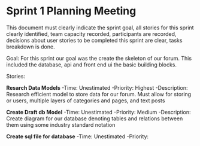 # Sprint 1 Planning Meeting

This document must clearly indicate the sprint goal, all
stories for this sprint clearly identified, team capacity recorded, participants are recorded, decisions
about user stories to be completed this sprint are clear, tasks breakdown is done.

Goal: For this sprint our goal was the create the skeleton of our forum. This included the database, api and front end ui the basic building blocks.

Stories: 

**Resarch Data Models**
  -Time: Unestimated
  -Priority: Highest
  -Description: Research efficient model to store data for our forum. Must allow for storing or users, multiple layers of categories and pages, and text posts
  
**Create Draft db Model**
  -Time: Unestimated
  -Priority: Medium
  -Description: Create diagram for our database denoting tables and relations between them using some industry standard notation
  
**Create sql file for database**
  -Time: Unestimated
  -Priority:
